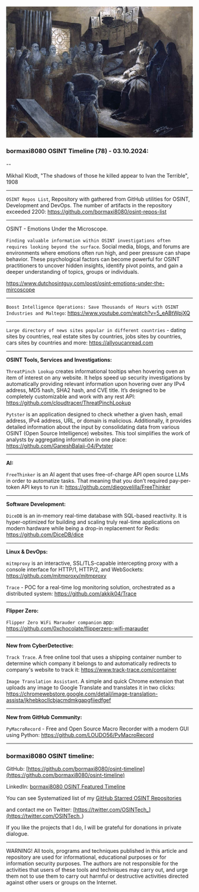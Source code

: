 ![alt text](img/78.jpg)

### bormaxi8080 OSINT Timeline (78) - 03.10.2024:

--

Mikhail Klodt, "The shadows of those he killed appear to Ivan the Terrible", 1908

----

```OSINT Repos List```, Repository with gathered from GitHub utilities for OSINT, Development and DevOps. The number of artifacts in the repository exceeded 2200: https://github.com/bormaxi8080/osint-repos-list

----

OSINT - Emotions Under the Microscope.

```Finding valuable information within OSINT investigations often requires looking beyond the surface```. Social media, blogs, and forums are environments where emotions often run high, and peer pressure can shape behavior. These psychological factors can become powerful for OSINT practitioners to uncover hidden insights, identify pivot points, and gain a deeper understanding of topics, groups or individuals.

https://www.dutchosintguy.com/post/osint-emotions-under-the-mircoscope

----

```Boost Intelligence Operations: Save Thousands of Hours with OSINT Industries and Maltego```: https://www.youtube.com/watch?v=5_eABtWpjXQ

----

```Large directory of news sites popular in different countries``` - dating sites by countries, real estate sites by countries, jobs sites by countries, cars sites by countries and more: https://allyoucanread.com

----

**OSINT Tools, Services and Investigations:**

```ThreatPinch Lookup``` creates informational tooltips when hovering oven an item of interest on any website. It helps speed up security investigations by automatically providing relevant information upon hovering over any IPv4 address, MD5 hash, SHA2 hash, and CVE title. It’s designed to be completely customizable and work with any rest API: https://github.com/cloudtracer/ThreatPinchLookup

```Pytster``` is an application designed to check whether a given hash, email address, IPv4 address, URL, or domain is malicious. Additionally, it provides detailed information about the input by consolidating data from various OSINT (Open Source Intelligence) websites. This tool simplifies the work of analysts by aggregating information in one place: https://github.com/GaneshBalaji-04/Pytster

----

**AI:**

```FreeThinker``` is an AI agent that uses free-of-charge API open source LLMs in order to automatize tasks. That meaning that you don't required pay-per-token API keys to run it: https://github.com/diegovelilla/FreeThinker

---

**Software Development:**

```DiceDB``` is an in-memory real-time database with SQL-based reactivity. It is hyper-optimized for building and scaling truly real-time applications on modern hardware while being a drop-in replacement for Redis: https://github.com/DiceDB/dice

----

**Linux & DevOps:**

```mitmproxy``` is an interactive, SSL/TLS-capable intercepting proxy with a console interface for HTTP/1, HTTP/2, and WebSockets: https://github.com/mitmproxy/mitmproxy

```Trace``` - POC for a real-time log monitoring solution, orchestrated as a distributed system: https://github.com/akkik04/Trace

----

**Flipper Zero:**

```Flipper Zero WiFi Marauder companion``` app: https://github.com/0xchocolate/flipperzero-wifi-marauder

----

**New from CyberDetective:**

```Track Trace```. A free online tool that uses a shipping container number to determine which company it belongs to and automatically redirects to company's website to track it: https://www.track-trace.com/container

```Image Translation Assistant```. A simple and quick Chrome extension that uploads any image to Google Translate and translates it in two clicks: https://chromewebstore.google.com/detail/image-translation-assista/jkhebkocllcbjacmdmkgapgfiiedfgef

----

**New from GitHub Community:**

```PyMacroRecord``` - Free and Open Source Macro Recorder with a modern GUI using Python: https://github.com/LOUDO56/PyMacroRecord

----
### bormaxi8080 OSINT timeline:

GitHub: [https://github.com/bormaxi8080/osint-timeline](https://github.com/bormaxi8080/osint-timeline)

LinkedIn: [bormaxi8080 OSINT Featured Timeline](https://www.linkedin.com/in/osintech/details/featured/)

You can see Systematized list of my [GitHub Starred OSINT Repositories](https://github.com/bormaxi8080/osint-repos-list)

and contact me on Twitter: [https://twitter.com/OSINTech_](https://twitter.com/OSINTech_)

If you like the projects that I do, I will be grateful for donations in private dialogue.

----

WARNING! All tools, programs and techniques published in this article and repository are used for informational, educational purposes or for information security purposes. The authors are not responsible for the activities that users of these tools and techniques may carry out, and urge them not to use them to carry out harmful or destructive activities directed against other users or groups on the Internet.

